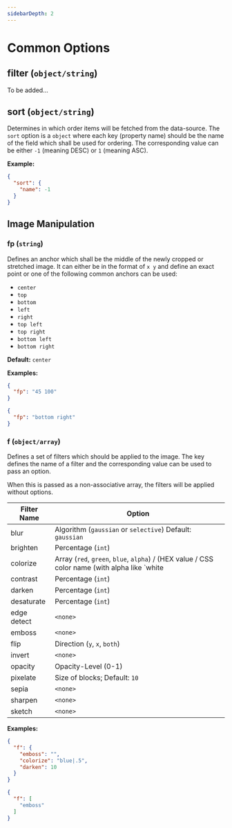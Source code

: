 ```yaml
---
sidebarDepth: 2
---
```

# Common Options

## filter (`object/string`)

To be added...

## sort (`object/string`)

Determines in which order items will be fetched from the data-source.
The `sort` option is a `object` where each key (property name) should be the
name of the field which shall be used for ordering. The corresponding value
can be either `-1` (meaning DESC) or `1` (meaning ASC).

**Example:**

```json
{
  "sort": {
    "name": -1
  }
}
```

## Image Manipulation

### fp (`string`)

Defines an anchor which shall be the middle of the newly cropped or stretched
image. It can either be in the format of `x y` and define an exact point or one
of the following common anchors can be used:

- `center`
- `top`
- `bottom`
- `left`
- `right`
- `top left`
- `top right`
- `bottom left`
- `bottom right`

**Default:** `center`

**Examples:**

```json
{
  "fp": "45 100"
}
```

```json
{
  "fp": "bottom right"
}
```

### f (`object/array`)

Defines a set of filters which should be applied to the image. The key defines
the name of a filter and the corresponding value can be used to pass an option.

When this is passed as a non-associative array, the filters will be applied without options.

| Filter Name | Option                                                                                              |
| ----------- | --------------------------------------------------------------------------------------------------- |
| blur        | Algorithm (`gaussian` or `selective`) Default: `gaussian`                                           |
| brighten    | Percentage (`int`)                                                                                  |
| colorize    | Array (`red`, `green`, `blue`, `alpha`) / (HEX value / CSS color name (with alpha like `white|.5`)) |
| contrast    | Percentage (`int`)                                                                                  |
| darken      | Percentage (`int`)                                                                                  |
| desaturate  | Percentage (`int`)                                                                                  |
| edge detect | `<none>`                                                                                            |
| emboss      | `<none>`                                                                                            |
| flip        | Direction (`y`, `x`, `both`)                                                                        |
| invert      | `<none>`                                                                                            |
| opacity     | Opacity-Level (0-1)                                                                                 |
| pixelate    | Size of blocks; Default: `10`                                                                       |
| sepia       | `<none>`                                                                                            |
| sharpen     | `<none>`                                                                                            |
| sketch      | `<none>`                                                                                            |

**Examples:**

```json
{
  "f": {
    "emboss": "",
    "colorize": "blue|.5",
    "darken": 10
  }
}
```

```json
{
  "f": [
    "emboss"
  ]
}
```